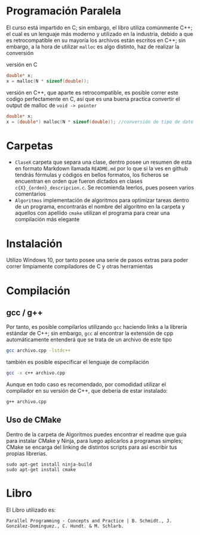 # Programación Paralela

El curso está impartido en C; sin embargo, el libro utiliza comúnmente C++; el cual es un lenguaje más moderno y utilizado en la industria,
debido a que es retrocompatible en su mayoría los archivos están escritos en C++; sin embargo, a la hora de utilizar `malloc` es algo distinto, haz de realizar la conversión

versión en C
```c
double* x;
x = malloc(N * sizeof(double));
```
versión en C++, que aparte es retrocompatible, es posible correr este codigo perfectamente en C, así que es una buena practica convertir el output de malloc de `void -> pointer`
```c++
double* x;
x = (double*) malloc(N * sizeof(double)); //conversión de tipo de dato de void a double, para obtener la ubicación
```

# Carpetas
- `ClaseX` carpeta que separa una clase, dentro posee un resumen de esta en formato Markdown llamada `README.md` por lo que si la ves en github tendrás fórmulas y códigos en bellos formatos, los ficheros se encuentran en orden que fueron dictados en clases `c{X}_{orden}_descripcion.c`. Se recomienda leerlos, pues poseen varios comentarios
- `Algoritmos` implementación de algoritmos para optimizar tareas dentro de un programa, encontrarás el nombre del algoritmo en la carpeta y aquellos con apellido `cmake` utilizan el programa para crear una compilación más elegante

# Instalación
Utilizo Windows 10, por tanto posee una serie de pasos extras para poder correr limpiamente compiladores de C y otras herramientas

# Compilación
## gcc / g++
Por tanto, es posible compilarlos utilizando `gcc` haciendo links a la librería estándar de C++; sin embargo, `gcc` al encontrar la extensión de cpp automáticamente entenderá que se trata de un archivo de este tipo 
```bash
gcc archivo.cpp -lstdc++
```

también es posible especificar el lenguaje de compilación
```bash
gcc -x c++ archivo.cpp 
```

Aunque en todo caso es recomendado, por comodidad utilizar el compilador en su versión de C++, que deberia de estar instalado:
```
g++ archivo.cpp
```

## Uso de CMake
Dentro de la carpeta de Algoritmos puedes encontrar el readme que guia para instalar CMake y Ninja, para luego aplicarlos a programas simples;
CMake se encarga del linking de distintos scripts para así escribir tus propias librerias.
```
sudo apt-get install ninja-build
sudo apt-get install cmake
```


# Libro
El Libro utilizado es:
```
Parallel Programming - Concepts and Practice | B. Schmidt., J. González-Domínguez., C. Hundt. & M. Schlarb.
```
